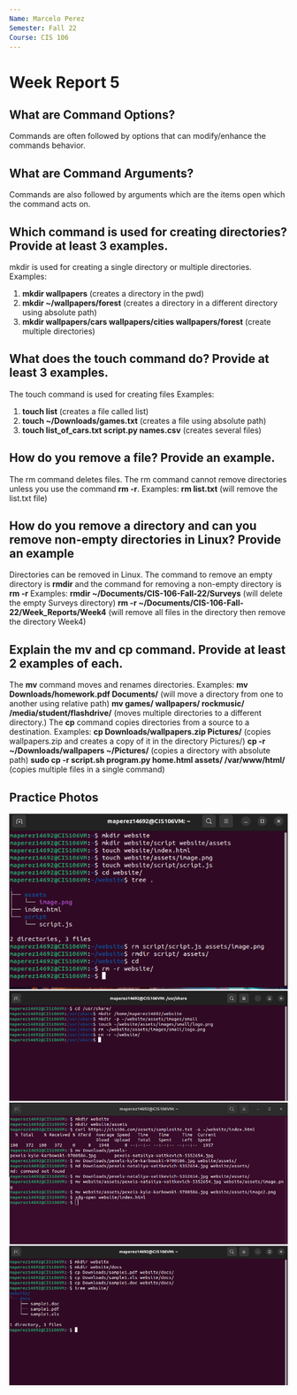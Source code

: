 ```yaml
---
Name: Marcelo Perez
Semester: Fall 22
Course: CIS 106
---
```

 
 # Week Report 5

## What are Command Options?
Commands are often followed by options that can modify/enhance the commands behavior.
## What are Command Arguments?
Commands are also followed by arguments which are the items open which the command acts on. 
## Which command is used for creating directories? Provide at least 3 examples.
mkdir is used for creating a single directory or multiple directories.
Examples:
1. **mkdir wallpapers** (creates a directory in the pwd)
2. **mkdir ~/wallpapers/forest** (creates a directory in a different directory using absolute path)
3. **mkdir wallpapers/cars wallpapers/cities wallpapers/forest** (create multiple directories)
## What does the touch command do? Provide at least 3 examples.
The touch command is used for creating files
Examples:
1. **touch list** (creates a file called list)
2. **touch ~/Downloads/games.txt** (creates a file using absolute path)
3. **touch list_of_cars.txt script.py names.csv** (creates several files)
## How do you remove a file? Provide an example.
The rm command deletes files. The rm command cannot remove directories unless you use the command **rm -r**.
Examples: 
**rm list.txt** (will remove the list.txt file)
## How do you remove a directory and can you remove non-empty directories in Linux? Provide an example
Directories can be removed in Linux. The command to remove an empty directory is **rmdir** and the command for removing a non-empty directory is **rm -r**
Examples:
**rmdir ~/Documents/CIS-106-Fall-22/Surveys** (will delete the empty Surveys directory)
**rm -r ~/Documents/CIS-106-Fall-22/Week_Reports/Week4** (will remove all files in the directory then remove the directory Week4)
## Explain the mv and cp command. Provide at least 2 examples of each.
The **mv** command moves and renames directories. 
Examples: 
**mv Downloads/homework.pdf Documents/** (will move a directory from one to another using relative path)
**mv games/ wallpapers/ rockmusic/ /media/student/flashdrive/** (moves multiple directories to a different directory.) 
The **cp** command copies directories from a source to a destination. 
Examples: 
**cp Downloads/wallpapers.zip Pictures/** (copies wallpapers.zip and creates a copy of it in the directory Pictures/)
**cp -r ~/Downloads/wallpapers ~/Pictures/** (copies a directory with absolute path)
**sudo cp -r script.sh program.py home.html assets/ /var/www/html/** (copies multiple files in a single command)

## Practice Photos

![p1](p1.png)
![p2](p2.png)
![p3](p3.png)
![p4](p4.png)
